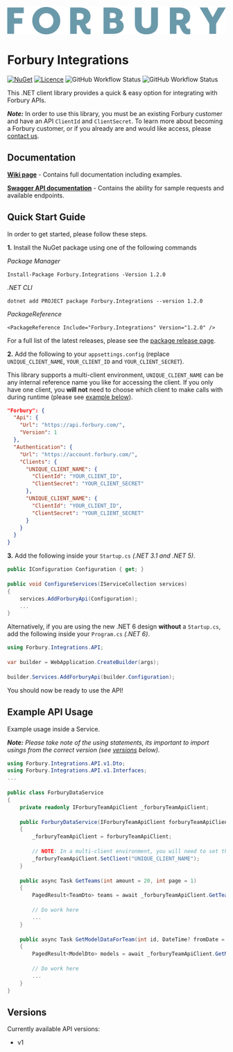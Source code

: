 ![Forbury](https://raw.githubusercontent.com/Forbury/Integrations/master/assets/logo/logo_text.png)﻿
# Forbury Integrations
 
 [![NuGet](https://img.shields.io/nuget/v/Forbury.Integrations)](https://www.nuget.org/packages/Forbury.Integrations)
 [![Licence](https://img.shields.io/github/license/Forbury/Integrations)](LICENCE.txt)
 ![GitHub Workflow Status](https://img.shields.io/github/workflow/status/forbury/integrations/CodeQL?label=Code%20Analysis)
 ![GitHub Workflow Status](https://img.shields.io/github/workflow/status/forbury/integrations/.NET?label=Build)

This .NET client library provides a quick & easy option for integrating with Forbury APIs.

**_Note:_** In order to use this library, you must be an existing Forbury customer and have an API `ClientId` and `ClientSecret`.
To learn more about becoming a Forbury customer, or if you already are and would like access, please [contact us](https://www.forbury.com/contact-us).

## Documentation

[**Wiki page**](https://github.com/Forbury/Integrations/wiki) - Contains full documentation including examples.

[**Swagger API documentation**](https://api.forbury.com/docs) - Contains the ability for sample requests and available endpoints.

## Quick Start Guide
In order to get started, please follow these steps.

**1.** Install the NuGet package using one of the following commands

_Package Manager_
```
Install-Package Forbury.Integrations -Version 1.2.0
```

_.NET CLI_
```
dotnet add PROJECT package Forbury.Integrations --version 1.2.0
```

_PackageReference_
```
<PackageReference Include="Forbury.Integrations" Version="1.2.0" />
```

For a full list of the latest releases, please see the [package release page](https://www.nuget.org/packages/Forbury.Integrations).

**2.** Add the following to your `appsettings.config` (replace `UNIQUE_CLIENT_NAME`, `YOUR_CLIENT_ID` and `YOUR_CLIENT_SECRET`).

This library supports a multi-client environment, `UNIQUE_CLIENT_NAME` can be any internal reference name you like for accessing the client.
If you only have one client, you **will not** need to choose which client to make calls with during runtime (please see [example below](#Example-API-Usage)).

```json
"Forbury": {
  "Api": {
    "Url": "https://api.forbury.com/",
    "Version": 1
  },
  "Authentication": {
    "Url": "https://account.forbury.com/",
	"Clients": {
	  "UNIQUE_CLIENT_NAME": {
        "ClientId": "YOUR_CLIENT_ID",
        "ClientSecret": "YOUR_CLIENT_SECRET"
      },
      "UNIQUE_CLIENT_NAME": {
        "ClientId": "YOUR_CLIENT_ID",
        "ClientSecret": "YOUR_CLIENT_SECRET"
      }
	}
  }
}
```

**3.** Add the following inside your `Startup.cs` _(.NET 3.1 and .NET 5)_.

```C#
public IConfiguration Configuration { get; }

public void ConfigureServices(IServiceCollection services)
{        
    services.AddForburyApi(Configuration);
    ...
}
```

Alternatively, if you are using the new .NET 6 design **without** a `Startup.cs`, add the following inside your `Program.cs` _(.NET 6)_.

```C#
using Forbury.Integrations.API;

var builder = WebApplication.CreateBuilder(args);

builder.Services.AddForburyApi(builder.Configuration);
```

You should now be ready to use the API!

## Example API Usage

Example usage inside a Service.

**_Note:_** _Please take note of the using statements, its important to import usings from the correct version (see [versions](#Versions) below)._

```C#
using Forbury.Integrations.API.v1.Dto;
using Forbury.Integrations.API.v1.Interfaces;
...

public class ForburyDataService
{
    private readonly IForburyTeamApiClient _forburyTeamApiClient;

    public ForburyDataService(IForburyTeamApiClient forburyTeamApiClient)
    {
        _forburyTeamApiClient = forburyTeamApiClient;

        // NOTE: In a multi-client environment, you will need to set the client
        _forburyTeamApiClient.SetClient("UNIQUE_CLIENT_NAME");
    }

    public async Task GetTeams(int amount = 20, int page = 1)
    {
        PagedResult<TeamDto> teams = await _forburyTeamApiClient.GetTeams(amount, page);

        // Do work here
        ...
    }

    public async Task GetModelDataForTeam(int id, DateTime? fromDate = null, int amount = 20, int page = 1)
    {
        PagedResult<ModelDto> models = await _forburyTeamApiClient.GetModelsByTeamId(id, fromDate, null, amount, page);

        // Do work here
        ...
    }
}
```

## Versions

Currently available API versions:
- v1


